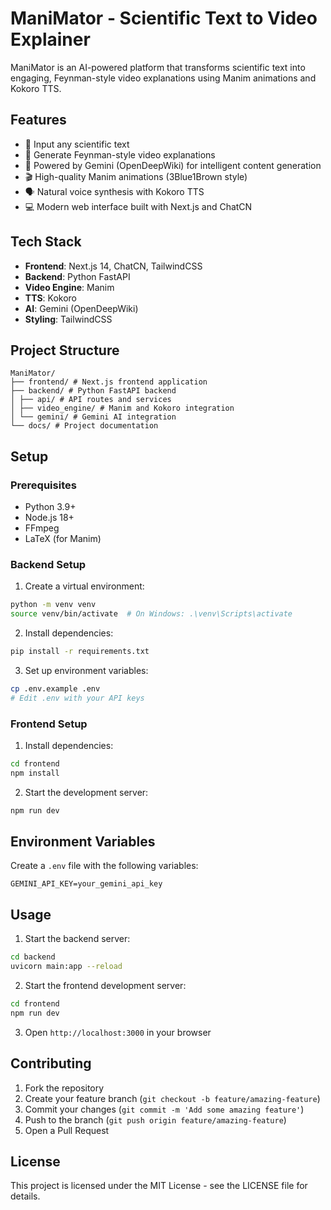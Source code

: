# ManiMator - Scientific Text to Video Explainer

ManiMator is an AI-powered platform that transforms scientific text into engaging, Feynman-style video explanations using Manim animations and Kokoro TTS.

## Features

- 📝 Input any scientific text
- 🎥 Generate Feynman-style video explanations
- 🤖 Powered by Gemini (OpenDeepWiki) for intelligent content generation
- 🎬 High-quality Manim animations (3Blue1Brown style)
- 🗣️ Natural voice synthesis with Kokoro TTS
- 💻 Modern web interface built with Next.js and ChatCN

## Tech Stack

- **Frontend**: Next.js 14, ChatCN, TailwindCSS
- **Backend**: Python FastAPI
- **Video Engine**: Manim
- **TTS**: Kokoro
- **AI**: Gemini (OpenDeepWiki)
- **Styling**: TailwindCSS

## Project Structure
```t
ManiMator/
├── frontend/ # Next.js frontend application
├── backend/ # Python FastAPI backend
│ ├── api/ # API routes and services
│ ├── video_engine/ # Manim and Kokoro integration
│ └── gemini/ # Gemini AI integration
└── docs/ # Project documentation
```

## Setup

### Prerequisites

- Python 3.9+
- Node.js 18+
- FFmpeg
- LaTeX (for Manim)

### Backend Setup

1. Create a virtual environment:
```bash
python -m venv venv
source venv/bin/activate  # On Windows: .\venv\Scripts\activate
```

2. Install dependencies:
```bash
pip install -r requirements.txt
```

3. Set up environment variables:
```bash
cp .env.example .env
# Edit .env with your API keys
```

### Frontend Setup

1. Install dependencies:
```bash
cd frontend
npm install
```

2. Start the development server:
```bash
npm run dev
```

## Environment Variables

Create a `.env` file with the following variables:

```env
GEMINI_API_KEY=your_gemini_api_key
```

## Usage

1. Start the backend server:
```bash
cd backend
uvicorn main:app --reload
```

2. Start the frontend development server:
```bash
cd frontend
npm run dev
```

3. Open `http://localhost:3000` in your browser

## Contributing

1. Fork the repository
2. Create your feature branch (`git checkout -b feature/amazing-feature`)
3. Commit your changes (`git commit -m 'Add some amazing feature'`)
4. Push to the branch (`git push origin feature/amazing-feature`)
5. Open a Pull Request

## License

This project is licensed under the MIT License - see the LICENSE file for details.